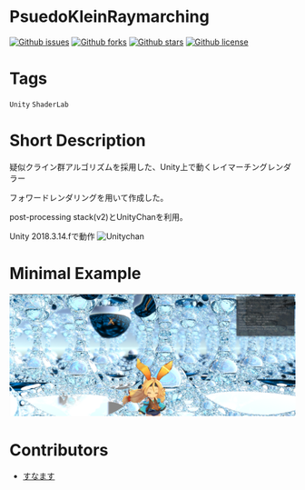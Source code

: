 # PsuedoKleinRaymarching

[![Github issues](https://img.shields.io/github/issues/KominamiYuto/PsuedoKleinRaymarching)](https://github.com/KominamiYuto/PsuedoKleinRaymarching/issues)
[![Github forks](https://img.shields.io/github/forks/KominamiYuto/PsuedoKleinRaymarching)](https://github.com/KominamiYuto/PsuedoKleinRaymarching/network/members)
[![Github stars](https://img.shields.io/github/stars/KominamiYuto/PsuedoKleinRaymarching)](https://github.com/KominamiYuto/PsuedoKleinRaymarching/stargazers)
[![Github license](https://img.shields.io/github/license/KominamiYuto/PsuedoKleinRaymarching)](https://github.com/KominamiYuto/PsuedoKleinRaymarching/)

# Tags
`Unity` `ShaderLab`

# Short Description
疑似クライン群アルゴリズムを採用した、Unity上で動くレイマーチングレンダラー

フォワードレンダリングを用いて作成した。

post-processing stack(v2)とUnityChanを利用。

Unity 2018.3.14.fで動作
![Unitychan](https://unity-chan.com/images/imageLicenseLogo.png)
# Minimal Example

![Minimal Example](raymarching.png)

# Contributors
- [すなます](https://github.com/snamas)

